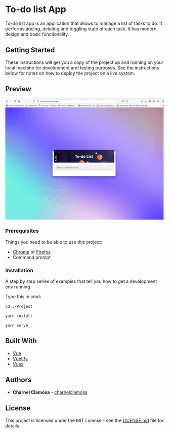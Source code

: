 # To-do list App

To-do list app is an application that allows to manage a list of tasks to do. It performs adding, deleting and toggling state of each task. It has modern design and basic functionality.

## Getting Started

These instructions will get you a copy of the project up and running on your local machine for development and testing purposes. See the instructions below for notes on how to deploy the project on a live system.

## Preview
![App gif](gifs/todo.gif)

### Prerequisites

Things you need to be able to use this project:

* [Chrome](https://www.google.com/intl/en_ph/chrome/) or [Firefox](https://www.mozilla.org/en-US/firefox/new/)
* Command prompt

### Installation

A step by step series of examples that tell you how to get a development env running

Type this in cmd:

```
cd../Project
```
```
yarn install
```
```
yarn serve
```

## Built With

* [Vue](https://vuejs.org/)
* [Vuetify](https://vuetifyjs.com/en/)
* [Vuex](https://vuex.vuejs.org/)

## Authors

* **Charnel Clamosa** - [charnelclamosa](https://github.com/charnelclamosa)

## License

This project is licensed under the MIT License - see the [LICENSE.md](LICENSE.md) file for details
